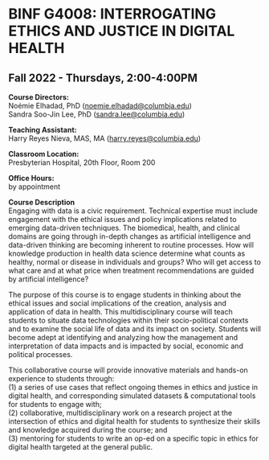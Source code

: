 # BINF G4008: INTERROGATING ETHICS AND JUSTICE IN DIGITAL HEALTH
## Fall 2022 - Thursdays, 2:00-4:00PM

**Course Directors:**    
Noémie Elhadad, PhD (noemie.elhadad@columbia.edu)   
Sandra Soo-Jin Lee, PhD (sandra.lee@columbia.edu)

**Teaching Assistant:**   
Harry Reyes Nieva, MAS, MA (harry.reyes@columbia.edu)

**Classroom Location:**    
Presbyterian Hospital, 20th Floor, Room 200

**Office Hours:**    
by appointment  

**Course Description**   
Engaging with data is a civic requirement. Technical expertise must include engagement with the ethical issues and policy implications related to emerging data-driven techniques. The biomedical, health, and clinical domains are going through in-depth changes as artificial intelligence and data-driven thinking are becoming inherent to routine processes. How will knowledge production in health data science determine what counts as healthy, normal or disease in individuals and groups? Who will get access to what care and at what price when treatment recommendations are guided by artificial intelligence?

The purpose of this course is to engage students in thinking about the ethical issues and social
implications of the creation, analysis and application of data in health. This multidisciplinary course will teach students to situate data technologies within their socio-political contexts and to examine the social life of data and its impact on society. Students will become adept at identifying and analyzing how the management and interpretation of data impacts and is impacted by social, economic and political processes.

This collaborative course will provide innovative materials and hands-on experience to students through:   
(1) a series of use cases that reflect ongoing themes in ethics and justice in digital health, and corresponding simulated datasets & computational tools for students to engage with;   
(2) collaborative, multidisciplinary work on a research project at the intersection of ethics and digital health for students to synthesize their skills and knowledge acquired during the course; and   
(3) mentoring for students to write an op-ed on a specific topic in ethics for digital health targeted at the general public.
